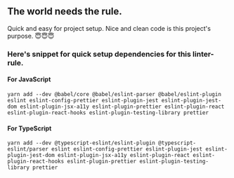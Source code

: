 ## The world needs the rule.

Quick and easy for project setup.
Nice and clean code is this project's purpose.
😇😇😇

### Here's snippet for quick setup dependencies for this linter-rule.

#### For JavaScript

```
yarn add --dev @babel/core @babel/eslint-parser @babel/eslint-plugin eslint eslint-config-prettier eslint-plugin-jest eslint-plugin-jest-dom eslint-plugin-jsx-a11y eslint-plugin-prettier eslint-plugin-react eslint-plugin-react-hooks eslint-plugin-testing-library prettier 
```

#### For TypeScript
```
yarn add --dev @typescript-eslint/eslint-plugin @typescript-eslint/parser eslint eslint-config-prettier eslint-plugin-jest eslint-plugin-jest-dom eslint-plugin-jsx-a11y eslint-plugin-react eslint-plugin-react-hooks eslint-plugin-prettier eslint-plugin-testing-library prettier 
```

